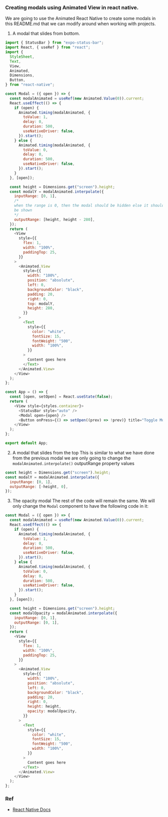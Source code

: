 ### Creating modals using Animated View in react native.

We are going to use the Animated React Native to create some modals in this README.md that we can modify around when working with projects.

1. A modal that slides from bottom.

```js
import { StatusBar } from "expo-status-bar";
import React, { useRef } from "react";
import {
  StyleSheet,
  Text,
  View,
  Animated,
  Dimensions,
  Button,
} from "react-native";

const Modal = ({ open }) => {
  const modalAnimated = useRef(new Animated.Value(0)).current;
  React.useEffect(() => {
    if (open) {
      Animated.timing(modalAnimated, {
        toValue: 1,
        delay: 0,
        duration: 500,
        useNativeDriver: false,
      }).start();
    } else {
      Animated.timing(modalAnimated, {
        toValue: 0,
        delay: 0,
        duration: 500,
        useNativeDriver: false,
      }).start();
    }
  }, [open]);

  const height = Dimensions.get("screen").height;
  const modalY = modalAnimated.interpolate({
    inputRange: [0, 1],
    /*
    when the range is 0, then the modal should be hidden else it should 
    be shown
    */
    outputRange: [height, height - 280],
  });
  return (
    <View
      style={{
        flex: 1,
        width: "100%",
        paddingTop: 25,
      }}
    >
      <Animated.View
        style={{
          width: "100%",
          position: "absolute",
          left: 0,
          backgroundColor: "black",
          padding: 20,
          right: 0,
          top: modalY,
          height: 280,
        }}
      >
        <Text
          style={{
            color: "white",
            fontSize: 15,
            fontWeight: "500",
            width: "100%",
          }}
        >
          Content goes here
        </Text>
      </Animated.View>
    </View>
  );
};

const App = () => {
  const [open, setOpen] = React.useState(false);
  return (
    <View style={styles.container}>
      <StatusBar style="auto" />
      <Modal open={open} />
      <Button onPress={() => setOpen((prev) => !prev)} title="Toggle Modal" />
    </View>
  );
};

export default App;
```

2. A modal that slides from the top
   This is similar to what we have done from the previous modal we are only going to change the `modalAnimated.interpolate()` outputRange property values

```js
const height = Dimensions.get("screen").height;
const modalY = modalAnimated.interpolate({
  inputRange: [0, 1],
  outputRange: [-height, 0],
});
```

3. The opacity modal
   The rest of the code will remain the same. We will only change the `Modal` component to have the following code in it:

```js
const Modal = ({ open }) => {
  const modalAnimated = useRef(new Animated.Value(0)).current;
  React.useEffect(() => {
    if (open) {
      Animated.timing(modalAnimated, {
        toValue: 1,
        delay: 0,
        duration: 500,
        useNativeDriver: false,
      }).start();
    } else {
      Animated.timing(modalAnimated, {
        toValue: 0,
        delay: 0,
        duration: 500,
        useNativeDriver: false,
      }).start();
    }
  }, [open]);

  const height = Dimensions.get("screen").height;
  const modalOpacity = modalAnimated.interpolate({
    inputRange: [0, 1],
    outputRange: [0, 1],
  });
  return (
    <View
      style={{
        flex: 1,
        width: "100%",
        paddingTop: 25,
      }}
    >
      <Animated.View
        style={{
          width: "100%",
          position: "absolute",
          left: 0,
          backgroundColor: "black",
          padding: 20,
          right: 0,
          height: height,
          opacity: modalOpacity,
        }}
      >
        <Text
          style={{
            color: "white",
            fontSize: 15,
            fontWeight: "500",
            width: "100%",
          }}
        >
          Content goes here
        </Text>
      </Animated.View>
    </View>
  );
};
```

### Ref

- [React Native Docs](https://reactnative.dev/docs/animated)
